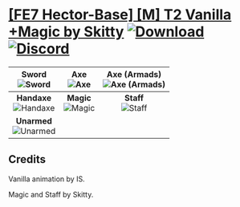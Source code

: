 # [\[FE7 Hector-Base\] \[M\] T2 Vanilla +Magic by Skitty](https://github.com/Klokinator/FE-Repo/tree/main/Battle%20Animations/Lords%20-%20Vanilla%20and%20Custom/%5BFE7%20Hector-Base%5D%20%5BM%5D%20T2%20Vanilla%20%2BMagic%20by%20Skitty) [![Download](https://img.shields.io/badge/Download--red?style=social&logo=github)](https://minhaskamal.github.io/DownGit/#/home?url=https://github.com/Klokinator/FE-Repo/tree/main/Battle%20Animations/Lords%20-%20Vanilla%20and%20Custom/%5BFE7%20Hector-Base%5D%20%5BM%5D%20T2%20Vanilla%20%2BMagic%20by%20Skitty) [![Discord](https://img.shields.io/badge/Discord--blue?style=social&logo=discord)](https://discord.gg/C7VNGnyTPA)

| <b>Sword</b><br/><img alt="Sword" src="https://raw.githubusercontent.com/Klokinator/FE-Repo/main/Battle%20Animations/Lords%20-%20Vanilla%20and%20Custom/%5BFE7%20Hector-Base%5D%20%5BM%5D%20T2%20Vanilla%20+Magic%20by%20Skitty/1.%20Sword/Sword.gif"/> | <b>Axe</b><br/><img alt="Axe" src="https://raw.githubusercontent.com/Klokinator/FE-Repo/main/Battle%20Animations/Lords%20-%20Vanilla%20and%20Custom/%5BFE7%20Hector-Base%5D%20%5BM%5D%20T2%20Vanilla%20+Magic%20by%20Skitty/3.%20Axe/Axe.gif"/> | <b>Axe (Armads)</b><br/><img alt="Axe (Armads)" src="https://raw.githubusercontent.com/Klokinator/FE-Repo/main/Battle%20Animations/Lords%20-%20Vanilla%20and%20Custom/%5BFE7%20Hector-Base%5D%20%5BM%5D%20T2%20Vanilla%20+Magic%20by%20Skitty/3.%20Axe%20(Armads)/Axe.gif"/> |
| :---: | :---: | :---: |
| <b>Handaxe</b><br/><img alt="Handaxe" src="https://raw.githubusercontent.com/Klokinator/FE-Repo/main/Battle%20Animations/Lords%20-%20Vanilla%20and%20Custom/%5BFE7%20Hector-Base%5D%20%5BM%5D%20T2%20Vanilla%20+Magic%20by%20Skitty/4.%20Handaxe/Handaxe.gif"/> | <b>Magic</b><br/><img alt="Magic" src="https://raw.githubusercontent.com/Klokinator/FE-Repo/main/Battle%20Animations/Lords%20-%20Vanilla%20and%20Custom/%5BFE7%20Hector-Base%5D%20%5BM%5D%20T2%20Vanilla%20+Magic%20by%20Skitty/6.%20Magic/Magic.gif"/> | <b>Staff</b><br/><img alt="Staff" src="https://raw.githubusercontent.com/Klokinator/FE-Repo/main/Battle%20Animations/Lords%20-%20Vanilla%20and%20Custom/%5BFE7%20Hector-Base%5D%20%5BM%5D%20T2%20Vanilla%20+Magic%20by%20Skitty/7.%20Staff/Staff.gif"/> |
| <b>Unarmed</b><br/><img alt="Unarmed" src="https://raw.githubusercontent.com/Klokinator/FE-Repo/main/Battle%20Animations/Lords%20-%20Vanilla%20and%20Custom/%5BFE7%20Hector-Base%5D%20%5BM%5D%20T2%20Vanilla%20+Magic%20by%20Skitty/8.%20Unarmed/Unarmed.gif"/> |

## Credits

Vanilla animation by IS.

Magic and Staff by Skitty.

